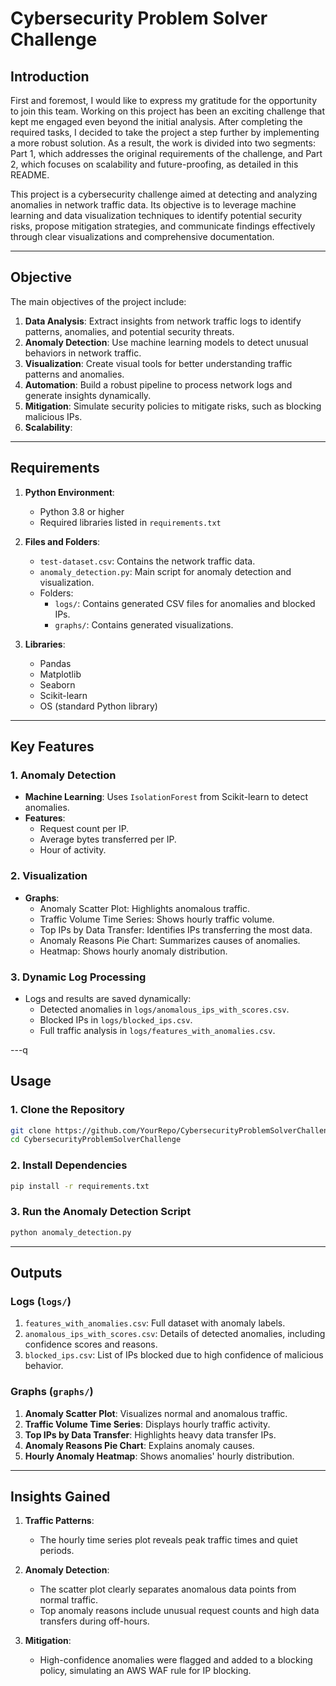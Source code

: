 
# Cybersecurity Problem Solver Challenge

## Introduction
First and foremost, I would like to express my gratitude for the opportunity to join this team. Working on this project has been an exciting challenge that kept me engaged even beyond the initial analysis. After completing the required tasks, I decided to take the project a step further by implementing a more robust solution. As a result, the work is divided into two segments: Part 1, which addresses the original requirements of the challenge, and Part 2, which focuses on scalability and future-proofing, as detailed in this README.

This project is a cybersecurity challenge aimed at detecting and analyzing anomalies in network traffic data. Its objective is to leverage machine learning and data visualization techniques to identify potential security risks, propose mitigation strategies, and communicate findings effectively through clear visualizations and comprehensive documentation.

---

## Objective

The main objectives of the project include:

1. **Data Analysis**: Extract insights from network traffic logs to identify patterns, anomalies, and potential security threats.
2. **Anomaly Detection**: Use machine learning models to detect unusual behaviors in network traffic.
3. **Visualization**: Create visual tools for better understanding traffic patterns and anomalies.
4. **Automation**: Build a robust pipeline to process network logs and generate insights dynamically.
5. **Mitigation**: Simulate security policies to mitigate risks, such as blocking malicious IPs.
6. **Scalability**:

---

## Requirements

1. **Python Environment**:
   - Python 3.8 or higher
   - Required libraries listed in `requirements.txt`
   
2. **Files and Folders**:
   - `test-dataset.csv`: Contains the network traffic data.
   - `anomaly_detection.py`: Main script for anomaly detection and visualization.
   - Folders:
     - `logs/`: Contains generated CSV files for anomalies and blocked IPs.
     - `graphs/`: Contains generated visualizations.

3. **Libraries**:
   - Pandas
   - Matplotlib
   - Seaborn
   - Scikit-learn
   - OS (standard Python library)

---

## Key Features

### 1. **Anomaly Detection**
- **Machine Learning**: Uses `IsolationForest` from Scikit-learn to detect anomalies.
- **Features**:
  - Request count per IP.
  - Average bytes transferred per IP.
  - Hour of activity.

### 2. **Visualization**
- **Graphs**:
  - Anomaly Scatter Plot: Highlights anomalous traffic.
  - Traffic Volume Time Series: Shows hourly traffic volume.
  - Top IPs by Data Transfer: Identifies IPs transferring the most data.
  - Anomaly Reasons Pie Chart: Summarizes causes of anomalies.
  - Heatmap: Shows hourly anomaly distribution.

### 3. **Dynamic Log Processing**
- Logs and results are saved dynamically:
  - Detected anomalies in `logs/anomalous_ips_with_scores.csv`.
  - Blocked IPs in `logs/blocked_ips.csv`.
  - Full traffic analysis in `logs/features_with_anomalies.csv`.

---q

## Usage

### 1. Clone the Repository
```bash
git clone https://github.com/YourRepo/CybersecurityProblemSolverChallenge.git
cd CybersecurityProblemSolverChallenge
```

### 2. Install Dependencies
```bash
pip install -r requirements.txt
```

### 3. Run the Anomaly Detection Script
```bash
python anomaly_detection.py
```

---

## Outputs

### Logs (`logs/`)
1. `features_with_anomalies.csv`: Full dataset with anomaly labels.
2. `anomalous_ips_with_scores.csv`: Details of detected anomalies, including confidence scores and reasons.
3. `blocked_ips.csv`: List of IPs blocked due to high confidence of malicious behavior.

### Graphs (`graphs/`)
1. **Anomaly Scatter Plot**: Visualizes normal and anomalous traffic.
2. **Traffic Volume Time Series**: Displays hourly traffic activity.
3. **Top IPs by Data Transfer**: Highlights heavy data transfer IPs.
4. **Anomaly Reasons Pie Chart**: Explains anomaly causes.
5. **Hourly Anomaly Heatmap**: Shows anomalies' hourly distribution.

---

## Insights Gained

1. **Traffic Patterns**:
   - The hourly time series plot reveals peak traffic times and quiet periods.
   
2. **Anomaly Detection**:
   - The scatter plot clearly separates anomalous data points from normal traffic.
   - Top anomaly reasons include unusual request counts and high data transfers during off-hours.

3. **Mitigation**:
   - High-confidence anomalies were flagged and added to a blocking policy, simulating an AWS WAF rule for IP blocking.
